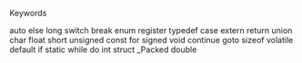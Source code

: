Keywords

auto 	else 	long 	switch
break 	enum 	register 	typedef
case 	extern 	return 	union
char 	float 	short 	unsigned
const 	for 	signed 	void
continue 	goto 	sizeof 	volatile
default 	if 	static 	while
do 	int 	struct 	_Packed
double